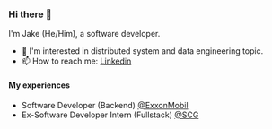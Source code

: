 ### Hi there 👋

I'm Jake (He/Him), a software developer.

- 🧐 I'm interested in distributed system and data engineering topic.
- 📫 How to reach me: [Linkedin](https://www.linkedin.com/in/tontosirikul/)

#### My experiences
* Software Developer (Backend) [@ExxonMobil](https://corporate.exxonmobil.com/who-we-are)
* Ex-Software Developer Intern (Fullstack) [@SCG](https://www.scg.com/en/01corporate_profile/)

<!--
**tontosirikul/tontosirikul** is a ✨ _special_ ✨ repository because its `README.md` (this file) appears on your GitHub profile.

Here are some ideas to get you started:

- 🔭 I’m currently working on ...
- 🌱 I’m currently learning ...
- 👯 I’m looking to collaborate on ...
- 🤔 I’m looking for help with ...
- 💬 Ask me about ...
- 📫 How to reach me: ...
- 😄 Pronouns: ...
- ⚡ Fun fact: ...
-->
